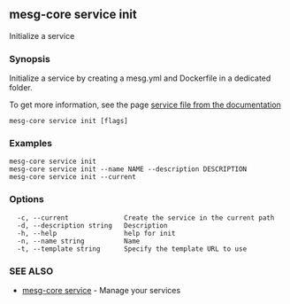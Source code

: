 ## mesg-core service init

Initialize a service

### Synopsis

Initialize a service by creating a mesg.yml and Dockerfile in a dedicated folder.
	
To get more information, see the page [service file from the documentation](https://docs.mesg.com/guide/service/service-file.html)

```
mesg-core service init [flags]
```

### Examples

```
mesg-core service init
mesg-core service init --name NAME --description DESCRIPTION
mesg-core service init --current
```

### Options

```
  -c, --current              Create the service in the current path
  -d, --description string   Description
  -h, --help                 help for init
  -n, --name string          Name
  -t, --template string      Specify the template URL to use
```

### SEE ALSO

* [mesg-core service](mesg-core_service.md)	 - Manage your services

